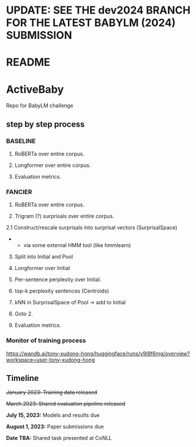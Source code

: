 
# UPDATE: SEE THE dev2024 BRANCH FOR THE LATEST BABYLM (2024) SUBMISSION 

# README

# ActiveBaby

Repo for BabyLM challenge

## step by step process

### BASELINE

1. RoBERTa over entire corpus.

2. Longformer over entire corpus.

3. Evaluation metrics.

### FANCIER

1. RoBERTa over entire corpus.

2. Trigram (?) surprisals over entire corpus.

2.1 Construct/rescale surprisals into surprisal vectors (SurprisalSpace)

- - via some external HMM tool (like hmmlearn)

3. Split into Initial and Pool

4. Longformer over Initial

5. Per-sentence perplexity over Initial.

6. top-k perplexity sentences (Centroids)

7. kNN in SurprisalSpace of Pool -> add to Initial

8. Goto 2.

9. Evaluation metrics.


### Monitor of training process
https://wandb.ai/tony-xudong-hong/huggingface/runs/v9l8f6mg/overview?workspace=user-tony-xudong-hong


## Timeline

~~January 2023: Training data released~~

~~March 2023: Shared evaluation pipeline released~~

**July 15, 2023:** Models and results due

**August 1, 2023:** Paper submissions due

**Date TBA:** Shared task presented at CoNLL
